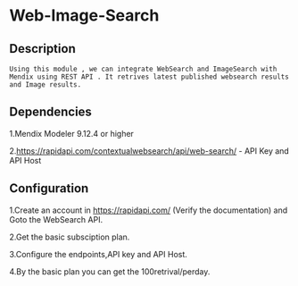 # Web-Image-Search


Description
-------------------------------------
	Using this module , we can integrate WebSearch and ImageSearch with Mendix using REST API . It retrives latest published websearch results and Image results.

Dependencies
-------------------------------------

1.Mendix Modeler 9.12.4 or higher

2.https://rapidapi.com/contextualwebsearch/api/web-search/ - API Key and API Host


Configuration
-------------------------------------
1.Create an account in https://rapidapi.com/ (Verify the documentation) and Goto the WebSearch API.

2.Get the basic subsciption plan.

3.Configure the endpoints,API key and API Host.

4.By the basic plan you can get the 100retrival/perday.


